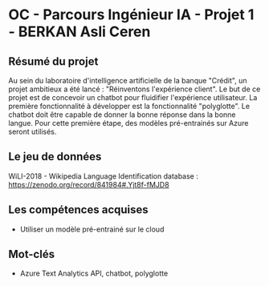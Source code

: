 # OC - Parcours Ingénieur IA - Projet 1 - BERKAN Asli Ceren

## Résumé du projet
Au sein du laboratoire d'intelligence artificielle de la banque "Crédit", un projet ambitieux a été lancé : "Réinventons l'expérience client". Le but de ce projet est de concevoir un chatbot pour fluidifier l'expérience utilisateur.
La première fonctionnalité à développer est la fonctionnalité "polyglotte". Le chatbot doit être capable de donner la bonne réponse dans la bonne langue.
Pour cette première étape, des modèles pré-entrainés sur Azure seront utilisés.

## Le jeu de données
WiLI-2018 - Wikipedia Language Identification database :
https://zenodo.org/record/841984#.Yjt8f-fMJD8

## Les compétences acquises
- Utiliser un modèle pré-entrainé sur le cloud

## Mot-clés
- Azure Text Analytics API, chatbot, polyglotte